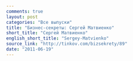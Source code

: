 ```yaml
---
comments: true
layout: post
categories: "Все выпуски"
title: "Бизнес-секреты: Сергей Матвиенко"
short_title: "Сергей Матвиенко"
english_short_title: "Sergey-Matvienko"
source_link: "http://tinkov.com/bizsekrety/89"
date: "2011-06-19"
---
```

